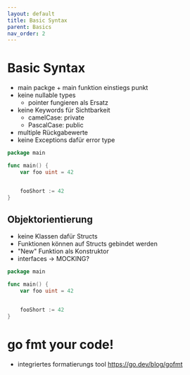 ```yaml
---
layout: default
title: Basic Syntax
parent: Basics
nav_order: 2
---
```


# Basic Syntax

- main packge + main funktion einstiegs punkt
- keine nullable types
    - pointer fungieren als Ersatz
- keine Keywords für Sichtbarkeit
    - camelCase: private
    - PascalCase: public
- multiple Rückgabewerte
- keine Exceptions dafür error type


```go
package main

func main() {
    var foo uint = 42


    fooShort := 42
}
```

## Objektorientierung
- keine Klassen dafür Structs
- Funktionen können auf Structs gebindet werden
- "New" Funktion als Konstruktor
- interfaces -> MOCKING?

```go
package main

func main() {
    var foo uint = 42


    fooShort := 42
}
```

# go fmt your code!
- integriertes formatierungs tool
https://go.dev/blog/gofmt